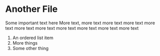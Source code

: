 # Another File

Some important text here
More text, more text more text more text more text more text
more text more text more text more text more text

1. An ordered list item
2. More things
3. Some other thing